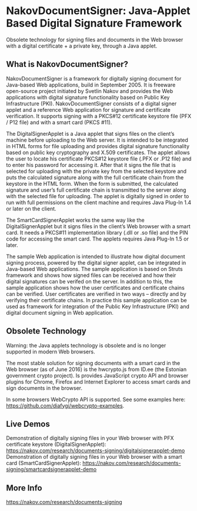 # NakovDocumentSigner: Java-Applet Based Digital Signature Framework

Obsolete technology for signing files and documents in the Web browser with a digital certificate + a private key, through a Java applet.

## What is NakovDocumentSigner?

NakovDocumentSigner is a framework for digitally signing document for Java-based Web applications, build in September 2005. It is freeware open-source project initiated by Svetlin Nakov and provides the Web applications with digital signature functionality based on Public Key Infrastructure (PKI). NakovDocumentSigner consists of a digital signer applet and a reference Web application for signature and certificate verification. It supports signing with a PKCS#12 certificate keystore file (PFX / P12 file) and with a smart card (PKCS #11).

The DigitalSignerApplet is a Java applet that signs files on the client’s machine before uploading to the Web server. It is intended to be integrated in HTML forms for file uploading and provides digital signature functionality based on public key cryptography and X.509 certificates. The applet allows the user to locate his certificate PKCS#12 keystore file (.PFX or .P12 file) and to enter his password for accessing it. After that it signs the file that is selected for uploading with the private key from the selected keystore and puts the calculated signature along with the full certificate chain from the keystore in the HTML form. When the form is submitted, the calculated signature and user’s full certificate chain is transmitted to the server along with the selected file for uploading. The applet is digitally signed in order to run with full permissions on the client machine and requires Java Plug-In 1.4 or later on the client.

The SmartCardSignerApplet works the same way like the DigitalSignerApplet but it signs files in the client’s Web browser with a smart card. It needs a PKCS#11 implementation library (.dll or .so file) and the PIN code for accessing the smart card. The applets requires Java Plug-In 1.5 or later.

The sample Web application is intended to illustrate how digital document signing process, powered by the digital signer applet, can be integrated in Java-based Web applications. The sample application is based on Struts framework and shows how signed files can be received and how their digital signatures can be verifed on the server. In addition to this, the sample application shows how the user certificates and certificate chains can be verified. User certificates are verified in two ways – directly and by verifying their certificate chains. In practice this sample application can be used as framework for integration of the Public Key Infrastructure (PKI) and digital document signing in Web application.

## Obsolete Technology

Warning: the Java applets technology is obsolete and is no longer supported in modern Web browsers.

The most stable solution for signing documents with a smart card in the Web browser (as of June 2016) is the hwcrypto.js from ID.ee (the Estonian government crypto project). Is provides JavaScript crypto API and browser plugins for Chrome, Firefox and Internet Explorer to access smart cards and sign documents in the browser.

In some browsers WebCrypto API is supported. See some examples here: https://github.com/diafygi/webcrypto-examples.

## Live Demos

Demonstration of digitally signing files in your Web browser with PFX certificate keystore (DigitalSignerApplet): https://nakov.com/research/documents-signing/digitalsignerapplet-demo
Demonstration of digitally signing files in your Web browser with a smart card (SmartCardSignerApplet): https://nakov.com/research/documents-signing/smartcardsignerapplet-demo

## More Info

https://nakov.com/research/documents-signing

